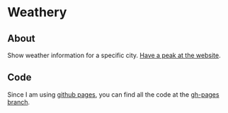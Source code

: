 Weathery
========

About
-----
Show weather information for a specific city.
[Have a peak at the website](http://christianv.github.com/weathery/).

Code
----
Since I am using [github pages](http://pages.github.com/), you can find all the code at the [gh-pages branch](https://github.com/christianv/weathery/tree/gh-pages).